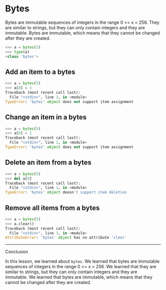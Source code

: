 # Bytes

Bytes are immutable sequences of integers in the range 0 <= x < 256\. They are similar to strings, but they can only contain integers and they are immutable. Bytes are immutable, which means that they cannot be changed after they are created.

```python
>>> a = bytes(5)
>>> type(a)
<class 'bytes'>
```

## Add an item to a bytes

```python
>>> a = bytes(5)
>>> a[0] = 1
Traceback (most recent call last):
  File "<stdin>", line 1, in <module>
TypeError: 'bytes' object does not support item assignment
```

## Change an item in a bytes

```python
>>> a = bytes(5)
>>> a[0] = 1
Traceback (most recent call last):
  File "<stdin>", line 1, in <module>
TypeError: 'bytes' object does not support item assignment
```

## Delete an item from a bytes

```python
>>> a = bytes(5)
>>> del a[0]
Traceback (most recent call last):
  File "<stdin>", line 1, in <module>
TypeError: 'bytes' object doesn't support item deletion
```

## Remove all items from a bytes

```python
>>> a = bytes(5)
>>> a.clear()
Traceback (most recent call last):
  File "<stdin>", line 1, in <module>
AttributeError: 'bytes' object has no attribute 'clear'
```

--------------------------------------------------------------------------------

Conclusion

In this lesson, we learned about `bytes`. We learned that bytes are immutable sequences of integers in the range 0 <= x < 256\. We learned that they are similar to strings, but they can only contain integers and they are immutable. We learned that bytes are immutable, which means that they cannot be changed after they are created.
